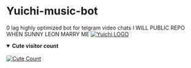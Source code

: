 # Yuichi-music-bot
0 lag highly optimized bot for telgram video chats
I WILL PUBLIC REPO WHEN SUNNY LEON MARRY ME
[![Yuichi LOGO](https://telegra.ph/file/31c97c39e5af855b1cd85.jpg)](https://t.me/yuichiofficial)
<details open>
<summary><b>Cute visitor count</b></summary>
<br>
<a href="https://t.me/MOHITXPANDIT"><img alt="Cute Count" src="https://count.getloli.com/get/@yuichixmuic_bot?theme=rule34" /></a>
</details>
